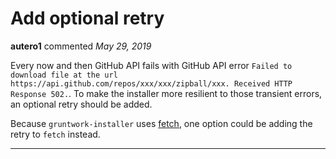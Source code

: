 # Add optional retry

**autero1** commented *May 29, 2019*

Every now and then GitHub API fails with GitHub API error `Failed to download file at the url https://api.github.com/repos/xxx/xxx/zipball/xxx. Received HTTP Response 502.`. To make the installer more resilient to those transient errors, an optional retry should be added.

Because `gruntwork-installer` uses [fetch](https://github.com/gruntwork-io/fetch), one option could be adding the retry to `fetch` instead.
<br />
***


